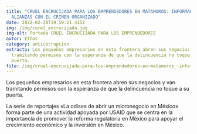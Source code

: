 ```yaml
---
title: "CRUEL ENCRUCIJADA PARA LOS EMPRENDEDORES EN MATAMOROS: INFORMALIDAD O
  ALIANZAS CON EL CRIMEN ORGANIZADO"
date: 2022-02-28T19:59:21.415Z
img: /img/curel_encrucijada.jpg
img-alt: Portada CRUEL ENCRUCIJADA PARA LOS EMPRENDEDORES
autor: Ethos
category: anticorrupcion
extracto: Los pequeños empresarios en esta frontera abren sus negocios y van
  tramitando permisos con la esperanza de que la delincuencia no toque a su
  puerta.
file: /img/cruel-encrucijada-para-los-emprendedores-en-matamoros_-informalidad-o-alianzas-con-el-crimen-organizado.docx.pdf
---
```

<!--StartFragment-->

Los pequeños empresarios en esta frontera abren sus negocios y van tramitando permisos con la esperanza de que la delincuencia no toque a su puerta.

La serie de reportajes «La odisea de abrir un micronegocio en México» forma parte de una actividad apoyada por USAID que se centra en la importancia de promover la reforma regulatoria en México para apoyar el crecimiento económico y la inversión en México.

<!--EndFragment-->